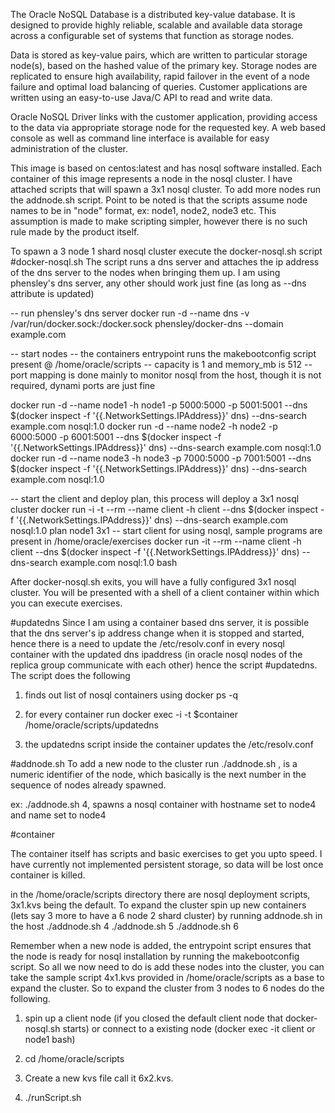 The Oracle NoSQL Database is a distributed key-value database. It is designed to provide highly reliable, scalable and available data storage across a configurable set of systems that function as storage nodes.

Data is stored as key-value pairs, which are written to particular storage node(s), based on the hashed value of the primary key. Storage nodes are replicated to ensure high availability, rapid failover in the event of  a node failure and optimal load balancing of queries. Customer applications are written using an easy-to-use Java/C API to read and write data.
 
Oracle NoSQL Driver links with the customer application, providing access to the data via appropriate storage node for the requested key.  A web based console as well as command line interface is available for easy administration of the cluster.

This image is based on centos:latest and has nosql software installed. Each container of this image represents a node in the nosql cluster. I have attached scripts that will spawn a 3x1 nosql cluster. To add more nodes run the addnode.sh script. Point to be noted is that the scripts assume node names to be in "node"<number> format, ex: node1, node2, node3 etc.
This assumption is made to make scripting simpler, however there is no such rule made by the product itself.


To spawn a 3 node 1 shard nosql cluster execute the docker-nosql.sh script
#docker-nosql.sh
The script runs a dns server and attaches the ip address of the dns server to the nodes when bringing them up. I am using phensley's dns server, any other should work just fine (as long as --dns attribute is updated)

-- run phensley's dns server
docker run -d --name dns -v /var/run/docker.sock:/docker.sock phensley/docker-dns  --domain example.com

-- start nodes
-- the containers entrypoint runs the makebootconfig script present @ /home/oracle/scripts
-- capacity is 1 and memory_mb is 512
-- port mapping is done mainly to monitor nosql from the host, though it is not required, dynami ports are just fine

docker run -d --name node1 -h node1 -p 5000:5000 -p 5001:5001 --dns $(docker inspect -f '{{.NetworkSettings.IPAddress}}' dns)  --dns-search example.com nosql:1.0
docker run -d --name node2 -h node2 -p 6000:5000 -p 6001:5001 --dns $(docker inspect -f '{{.NetworkSettings.IPAddress}}' dns)  --dns-search example.com nosql:1.0
docker run -d --name node3 -h node3 -p 7000:5000 -p 7001:5001 --dns $(docker inspect -f '{{.NetworkSettings.IPAddress}}' dns)  --dns-search example.com nosql:1.0

-- start the client and deploy plan, this process will deploy a 3x1 nosql cluster
docker run -i -t --rm --name client -h client --dns $(docker inspect -f '{{.NetworkSettings.IPAddress}}' dns)  --dns-search example.com nosql:1.0 plan node1 3x1
-- start client for using nosql, sample programs are present in /home/oracle/exercises
docker run -it --rm --name client -h client --dns $(docker inspect -f '{{.NetworkSettings.IPAddress}}' dns)  --dns-search example.com nosql:1.0 bash

After docker-nosql.sh exits, you will have a fully configured 3x1 nosql cluster. You will be presented with a shell of a client container within which you can execute exercises.

#updatedns
Since I am using a container based dns server, it is possible that the dns server's ip address change when it is stopped and started, hence there is a need to update the /etc/resolv.conf in every nosql container with the updated dns ipaddress (in oracle nosql nodes of the replica group communicate with each other)
hence the script #updatedns. 
The script does the following

1. finds out list of nosql containers using docker ps -q

2. for every container run docker exec -i -t $container /home/oracle/scripts/updatedns <dnsip>

3. the updatedns script inside the container updates the /etc/resolv.conf

#addnode.sh
To add a new node to the cluster run ./addnode.sh <number>, <number> is a numeric identifier of the node, which basically is the next number in the sequence of nodes already spawned.

ex: ./addnode.sh 4, spawns a nosql container with hostname set to node4 and name set to node4

#container

The container itself has scripts and basic exercises to get you upto speed. I have currently not implemented persistent storage, so data will be lost once container is killed.

in the /home/oracle/scripts directory there are nosql deployment scripts, 3x1.kvs being the default.
To expand the cluster spin up new containers (lets say 3 more to have a 6 node 2 shard cluster) by running addnode.sh in the host
./addnode.sh 4
./addnode.sh 5
./addnode.sh 6

Remember when a new node is added, the entrypoint script ensures that the node is ready for nosql installation by running the makebootconfig script.
So all we now need to do is add these nodes into the cluster, you can take the sample script 4x1.kvs provided in /home/oracle/scripts as a base to expand the cluster.
So to expand the cluster from 3 nodes to 6 nodes do the following. 

1. spin up a client node (if you closed the default client node that docker-nosql.sh starts) or connect to a existing node (docker exec -it client or node1 bash)

2. cd /home/oracle/scripts

3. Create a new kvs file call it 6x2.kvs.

4. ./runScript.sh <admin node> <script without extension>
   
./runScript.sh node1 6x2
Copy the below statements into 6x2.kvs 

plan deploy-sn -znname "Houston" -port 5000 -wait -host node4
plan deploy-sn -znname "Houston" -port 5000 -wait -host node5
plan deploy-sn -znname "Houston" -port 5000 -wait -host node6

topology clone -current -name 6x2
topology redistribute -name 6x2 -pool AllStorageNodes
topology preview -name 6x2
plan deploy-topology -name 6x2 -wait

This will add nodes to the cluster and expand it.

# Exercises
There are sample scripts in /home/oracle/exercises which help in getting you started with creating a NoSQL Table (parent and child), inserting data and querying based on primary key or secondary index.

To execute the exercises do the following

1. connect to existing docker container or spin up a new container (docker exec or docker run)

2. cd /home/oracle/exercises

3. ./runScript.sh node1 createUserprofiletable.kvs

4. ./runScript.sh node1 insertData.kvs

5. ./getUserProfileData.sh node1 <userid> ex: ./getUserProfileData.sh node1 5

6. ./getUserProfileData.sh node1 -- to get all user profiles

7. ./runScript.sh node1 addIndexAdress.kvs -- create an index on zip field

8. ./getAddressDataByIndex.sh node1 95316 -- get all fields with zip = 95316

9. for more examples checkout $KVHOME/examples
